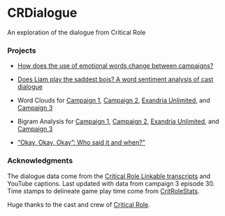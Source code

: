 
# CRDialogue

An exploration of the dialogue from Critical Role

### Projects

  - [How does the use of emotional words change between
    campaigns?](docs/spiderPlots.md)

  - [Does Liam play the saddest bois? A word sentiment analysis of cast
    dialogue](docs/sentiments.md)

  - Word Clouds for [Campaign 1](docs/wordCloudsC1.md), [Campaign
    2](docs/wordCloudsC2.md), [Exandria
    Unlimited](docs/wordCloudsExU1.md), and [Campaign
    3](docs/wordCloudsC3.md)

  - Bigram Analysis for [Campaign 1](docs/bigramsC1.md), [Campaign
    2](docs/bigramsC2.md), [Exandria Unlimited](docs/bigramsExU1.md),
    and [Campaign 3](docs/bigramsC3.md)

  - [“Okay, Okay, Okay”: Who said it and when?"](docs/okay_okay_okay.md)

### Acknowledgments

The dialogue data come from the [Critical Role Linkable
transcripts](https://kryogenix.org/crsearch/) and YouTube captions. Last
updated with data from campaign 3 episode 30. Time stamps to delineate
game play time come from
[CritRoleStats](https://www.critrolestats.com/).

Huge thanks to the cast and crew of [Critical
Role](https://critrole.com/).
